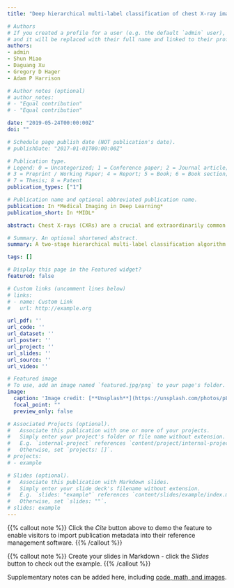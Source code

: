 ```yaml
---
title: "Deep hierarchical multi-label classification of chest X-ray images"

# Authors
# If you created a profile for a user (e.g. the default `admin` user), write the username (folder name) here 
# and it will be replaced with their full name and linked to their profile.
authors:
- admin
- Shun Miao
- Daguang Xu
- Gregory D Hager
- Adam P Harrison

# Author notes (optional)
# author_notes:
# - "Equal contribution"
# - "Equal contribution"

date: "2019-05-24T00:00:00Z"
doi: ""

# Schedule page publish date (NOT publication's date).
# publishDate: "2017-01-01T00:00:00Z"

# Publication type.
# Legend: 0 = Uncategorized; 1 = Conference paper; 2 = Journal article;
# 3 = Preprint / Working Paper; 4 = Report; 5 = Book; 6 = Book section;
# 7 = Thesis; 8 = Patent
publication_types: ["1"]

# Publication name and optional abbreviated publication name.
publication: In *Medical Imaging in Deep Learning*
publication_short: In *MIDL*

abstract: Chest X-rays (CXRs) are a crucial and extraordinarily common diagnostic tool, leading to heavy research for Computer-Aided Diagnosis (CAD) solutions. However, both high classification accuracy and meaningful model predictions that respect and incorporate clinical taxonomies are crucial for CAD usability. To this end, we present a deep Hierarchical Multi-Label Classification (HMLC) approach for CXR CAD. Different than other hierarchical systems, we show that first training the network to model conditional probability directly and then refining it with unconditional probabilities is key in boosting performance. In addition, we also formulate a numerically stable cross-entropy loss function for unconditional probabilities that provides concrete performance improvements. To the best of our knowledge, we are the first to apply HMLC to medical imaging CAD. We extensively evaluate our approach on detecting 14 abnormality labels from the PLCO dataset, which comprises 198,000 manually annotated CXRs. We report a mean Area Under the Curve (AUC) of 0.887, the highest yet reported for this dataset. These performance improvements, combined with the inherent usefulness of taxonomic predictions, indicate that our approach represents a useful step forward for CXR CAD.

# Summary. An optional shortened abstract.
summary: A two-stage hierarchical multi-label classification algorithm for chest X-ray abnormality classification.

tags: []

# Display this page in the Featured widget?
featured: false

# Custom links (uncomment lines below)
# links:
# - name: Custom Link
#   url: http://example.org

url_pdf: ''
url_code: ''
url_dataset: ''
url_poster: ''
url_project: ''
url_slides: ''
url_source: ''
url_video: ''

# Featured image
# To use, add an image named `featured.jpg/png` to your page's folder. 
image:
  caption: 'Image credit: [**Unsplash**](https://unsplash.com/photos/pLCdAaMFLTE)'
  focal_point: ""
  preview_only: false

# Associated Projects (optional).
#   Associate this publication with one or more of your projects.
#   Simply enter your project's folder or file name without extension.
#   E.g. `internal-project` references `content/project/internal-project/index.md`.
#   Otherwise, set `projects: []`.
# projects:
# - example

# Slides (optional).
#   Associate this publication with Markdown slides.
#   Simply enter your slide deck's filename without extension.
#   E.g. `slides: "example"` references `content/slides/example/index.md`.
#   Otherwise, set `slides: ""`.
# slides: example
---
```


{{% callout note %}}
Click the *Cite* button above to demo the feature to enable visitors to import publication metadata into their reference management software.
{{% /callout %}}

{{% callout note %}}
Create your slides in Markdown - click the *Slides* button to check out the example.
{{% /callout %}}

Supplementary notes can be added here, including [code, math, and images](https://wowchemy.com/docs/writing-markdown-latex/).
